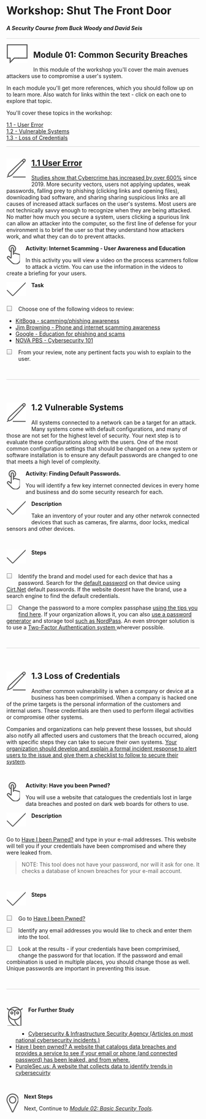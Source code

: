 # Workshop: Shut The Front Door

#### <i>A Security Course from Buck Woody and David Seis</i>

<p style="border-bottom: 1px solid lightgrey;"></p>

<img style="float: left; margin: 0px 15px 15px 0px;" src="../graphics/textbubble.png"> <h2>Module 01: Common Security Breaches</h2>

In this module of the workshop you'll cover the main avenues attackers use to compromise a user's system.

In each module you'll get more references, which you should follow up on to learn more. Also watch for links within the text - click on each one to explore that topic.

You'll cover these topics in the workshop:

<dl>
  <dt><a href="#UserError" target="_blank">1.1 - User Error
  <dt><a href="#VulnerableSystems" target="_blank">1.2 - Vulnerable Systems
  <dt><a href="#Credentials" target="_blank">1.3 - Loss of Credentials
</dl>

<p style="border-bottom: 1px solid lightgrey;"></p>

<h2 id="UserError"><img style="float: left; margin: 0px 15px 15px 0px;" src="../graphics/pencil2.png">1.1 User Error</h2>

<p>Studies show that Cybercrime has <a href="https://purplesec.us/resources/cyber-security-statistics/" target="_blank">increased by over 600%</a> since 2019. More security vectors, users not applying updates, weak passwords, falling prey to phishing (clicking links and opening files), downloading bad software, and sharing sharing suspicious links are all causes of increased attack surfaces on the user's systems. Most users are not technically savvy enough to recognize when they are being attacked. No matter how much you secure a system, users clicking a spurious link can allow an attacker into the computer, so the first line of defense for your environment is to brief the user so that they understand how attackers work, and what they can do to prevent attacks.</p>

<p><img style="float: left; margin: 0px 15px 15px 0px;" src="../graphics/point1.png"><b>Activity: Internet Scamming - User Awareness and Education</b></p>

<p>In this activity you will view a video on the process scammers follow to attack a victim. You can use the information in the videos to create a briefing for your users.</p>

<p><img style="float: left; margin: 0px 15px 15px 0px;" src="../graphics/checkmark.png"><b>Task</b></p>
<br>

<p><img style="float: left; margin: 0px 15px 15px 0px;" src="../graphics/checkbox.png">Choose one of the following videos to review:</p>

- <a href="https://www.youtube.com/watch?v=pImi-MKMyJs&ab_channel=Kitboga">KitBoga -  scamming/phishing awareness</a>
- <a href="https://www.youtube.com/watch?v=le71yVPh4uk&list=PLBNmQJqxpaMaxqghShRiOnHUjO00ZCsor&ab_channel=JimBrowning">Jim Browning - Phone and internet scamming awareness</a>
- <a href="https://www.youtube.com/watch?v=R12_y2BhKbE&ab_channel=GoogleforEducation">Google - Education for phishing and scams</a>
- <a href="https://www.youtube.com/watch?v=sdpxddDzXfE&ab_channel=NOVAPBSOfficial">NOVA PBS - Cybersecurity 101</a>

<p><img style="float: left; margin: 0px 15px 15px 0px;" src="../graphics/checkbox.png">From your review, note any pertinent facts you wish to explain to the user.</p>

<br>
<p style="border-bottom: 1px solid lightgrey;"></p>

<br>
<h2 id="VulnerableSystems"><img style="float: left; margin: 0px 15px 15px 0px;" src="../graphics/pencil2.png">1.2 Vulnerable Systems</h2>

All systems connected to a network can be a target for an attack. Many systems come with default configurations, and many of those are not set for the highest level of security. Your next step is to evaluate these configurations along with the users. One of the most common configuration settings that should be changed on a new system or software installation is to ensure any default passwords are changed to one that meets a high level of complexity.

<p><img style="float: left; margin: 0px 15px 15px 0px;" src="../graphics/point1.png"><b>Activity: Finding Default Passwords.</b></p>
You will identify a few key internet connected devices in every home and business and do some security research for each.

<br>
<p><img style="float: left; margin: 0px 15px 15px 0px;" src="../graphics/checkmark.png"><b>Description</b></p>

Take an inventory of your router and any other netwrok connected devices that such as cameras, fire alarms, door locks, medical sensors and other devices. 

<br>
<p><img style="float: left; margin: 0px 15px 15px 0px;" src="../graphics/checkmark.png"><b>Steps</b></p>

<br>
<p><img style="float: left; margin: 0px 15px 15px 0px;" src="../graphics/checkbox.png">  Identify the brand and model used for each device that has a password. Search for the <a href="https://en.wikipedia.org/wiki/Default_password">default password</a> on that device using <a href="https://cirt.net/passwords">Cirt.Net</a> default passwords. If the website doesnt have the brand, use a search engine to find the default credentials.</p>
<p><img style="float: left; margin: 0px 15px 15px 0px;" src="../graphics/checkbox.png">  Change the password to a more complex passphase <a href="https://support.microsoft.com/en-us/windows/create-and-use-strong-passwords-c5cebb49-8c53-4f5e-2bc4-fe357ca048eb">using the tips you find here</a>. If your organization allows it, you can also <a href="https://cybernews.com/password-generator/">use a password generator</a> and storage tool <a href="https://nordpass.com/">such as NordPass</a>. An even stronger solution is to use a <a href="https://pixelprivacy.com/resources/two-factor-authentication/">Two-Factor Authentication system </a> wherever possible.</p>

<br>
<p style="border-bottom: 1px solid lightgrey;"></p>

<br>
<h2 id="Credentials"><img style="float: left; margin: 0px 15px 15px 0px;" src="../graphics/pencil2.png">1.3 Loss of Credentials</h2>

<p>Another common vulnerability is when a company or device at a business has been comprimised. When a company is hacked one of the prime targets is the personal information of the customers and internal users. These credentials are then used to perform illegal activities or compromise other systems.</p>

<p>Companies and organizations can help prevent these lossses, but should also notify all affected users and customers that the breach occurred, along with specific steps they can take to secure their own systems. <a href="https://us-cert.cisa.gov/incident-notification-guidelines">Your organization should develop and explain a formal incident response to alert users to the issue and give them a checklist to follow to secure their system</a>.</p>  

<br>
<p><img style="float: left; margin: 0px 15px 15px 0px;" src="../graphics/point1.png"><b>Activity: Have you been Pwned?</b></p>
You will use a website that catalogues the credentials lost in large data breaches and posted on dark web boards for others to use. 
<br>

<p><img style="float: left; margin: 0px 15px 15px 0px;" src="../graphics/checkmark.png"><b>Description</b></p>
<br>

<p>Go to <a href="https://haveibeenpwned.com/" target="_blank">Have I been Pwned?</a> and type in your e-mail addresses. This website will tell you if your credentials have been compromised and where they were leaked from.</p>

>NOTE: This tool does not have your password, nor will it ask for one. It checks a database of known breaches for your e-mail account.

<br>
<p><img style="float: left; margin: 0px 15px 15px 0px;" src="../graphics/checkmark.png"><b>Steps</b></p>

<br>
<p><img style="float: left; margin: 0px 15px 15px 0px;" src="../graphics/checkbox.png">  Go to <a href="https://haveibeenpwned.com/" target="_blank">Have I been Pwned?</a></p>
<p><img style="float: left; margin: 0px 15px 15px 0px;" src="../graphics/checkbox.png">  Identify any email addresses you would like to check and enter them into the tool.</p>
<p><img style="float: left; margin: 0px 15px 15px 0px;" src="../graphics/checkbox.png">  Look at the results - if your credentials have been comprimised, change the password for that location. If the password and email combination is used in multiple places, you should change those as well. Unique passwords are important in preventing this issue.</p>

<br>
<p style="border-bottom: 1px solid lightgrey;"></p>

<br>
<p><img style="float: left; margin: 0px 15px 15px 0px;" src="../graphics/owl.png"><b>For Further Study</b></p>

<br>
<ul>
    <li><a href="https://www.cisa.gov/" target="_blank">Cybersecurity & Infrastructure Security Agency (Articles on most national cybersecurity incidents.) </a></li>
    <li><a href="https://haveibeenpwned.com/" target="_blank">Have I been pwned? A website that catalogs data breaches and provides a service to see if your email or phone (and connected password) has been leaked, and from where.</a></li>
    <li><a href="https://purplesec.us/resources/cyber-security-statistics/" target="_blank">PurpleSec.us: A website that collects data to identify trends in cybersecuirty</a></li>
</ul>

<br>
<p><img style="float: left; margin: 0px 15px 15px 0px;" src="../graphics/geopin.png"><b >Next Steps</b></p>

Next, Continue to <a href="https://github.com/BuckWoody/presentations/blob/master/shut_the_front_door/shut_the_front_door/Module02.md" target="_blank"><i> Module 02: Basic Security Tools</i></a>.
  
